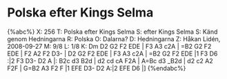 # Polska efter Kings Selma

{%abc%}
X: 256
T: Polska efter Kings Selma
S: efter Kings Selma
S: Känd genom Hedningarna
R: Polska
O: Dalarna?
D: Hedningarna
Z: Håkan Lidén, 2008-09-27
M: 9/8
L: 1/8
K: Dm
D2 G2 F2 EDE | F3 A3 c2A | =B2 G2 F2 EDE | F2 A2 F2 D3- | D2 G2 F2 EDE | 
F3 A3 c2A | =B2 G2 F2 EDE |1 F3 D6 :|2 F3 D3- D2 A |: B2c d3 B2d | d2 cd cA F2A | 
A=Bc d3 _B2d | d2 c2 A2 F2F | G=B2 A3 F2 F |1 EFE D3- D2 A:|2 EFE D6 |]
{%endabc%}

